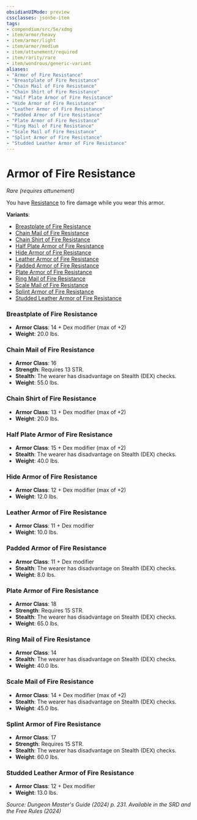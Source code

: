 ```yaml
---
obsidianUIMode: preview
cssclasses: json5e-item
tags:
- compendium/src/5e/xdmg
- item/armor/heavy
- item/armor/light
- item/armor/medium
- item/attunement/required
- item/rarity/rare
- item/wondrous/generic-variant
aliases: 
- "Armor of Fire Resistance"
- "Breastplate of Fire Resistance"
- "Chain Mail of Fire Resistance"
- "Chain Shirt of Fire Resistance"
- "Half Plate Armor of Fire Resistance"
- "Hide Armor of Fire Resistance"
- "Leather Armor of Fire Resistance"
- "Padded Armor of Fire Resistance"
- "Plate Armor of Fire Resistance"
- "Ring Mail of Fire Resistance"
- "Scale Mail of Fire Resistance"
- "Splint Armor of Fire Resistance"
- "Studded Leather Armor of Fire Resistance"
---
```

# Armor of Fire Resistance
*Rare (requires attunement)*  



You have [Resistance](/3-Mechanics/CLI/variant-rules/resistance-xphb.md) to fire damage while you wear this armor.

**Variants**:
- [Breastplate of Fire Resistance](#Breastplate%20of%20Fire%20Resistance)
- [Chain Mail of Fire Resistance](#Chain%20Mail%20of%20Fire%20Resistance)
- [Chain Shirt of Fire Resistance](#Chain%20Shirt%20of%20Fire%20Resistance)
- [Half Plate Armor of Fire Resistance](#Half%20Plate%20Armor%20of%20Fire%20Resistance)
- [Hide Armor of Fire Resistance](#Hide%20Armor%20of%20Fire%20Resistance)
- [Leather Armor of Fire Resistance](#Leather%20Armor%20of%20Fire%20Resistance)
- [Padded Armor of Fire Resistance](#Padded%20Armor%20of%20Fire%20Resistance)
- [Plate Armor of Fire Resistance](#Plate%20Armor%20of%20Fire%20Resistance)
- [Ring Mail of Fire Resistance](#Ring%20Mail%20of%20Fire%20Resistance)
- [Scale Mail of Fire Resistance](#Scale%20Mail%20of%20Fire%20Resistance)
- [Splint Armor of Fire Resistance](#Splint%20Armor%20of%20Fire%20Resistance)
- [Studded Leather Armor of Fire Resistance](#Studded%20Leather%20Armor%20of%20Fire%20Resistance)

### Breastplate of Fire Resistance

- **Armor Class**: 14 + Dex modifier (max of +2)
- **Weight**: 20.0 lbs.

### Chain Mail of Fire Resistance

- **Armor Class**: 16
- **Strength**: Requires 13 STR.
- **Stealth**: The wearer has disadvantage on Stealth (DEX) checks.
- **Weight**: 55.0 lbs.

### Chain Shirt of Fire Resistance

- **Armor Class**: 13 + Dex modifier (max of +2)
- **Weight**: 20.0 lbs.

### Half Plate Armor of Fire Resistance

- **Armor Class**: 15 + Dex modifier (max of +2)
- **Stealth**: The wearer has disadvantage on Stealth (DEX) checks.
- **Weight**: 40.0 lbs.

### Hide Armor of Fire Resistance

- **Armor Class**: 12 + Dex modifier (max of +2)
- **Weight**: 12.0 lbs.

### Leather Armor of Fire Resistance

- **Armor Class**: 11 + Dex modifier
- **Weight**: 10.0 lbs.

### Padded Armor of Fire Resistance

- **Armor Class**: 11 + Dex modifier
- **Stealth**: The wearer has disadvantage on Stealth (DEX) checks.
- **Weight**: 8.0 lbs.

### Plate Armor of Fire Resistance

- **Armor Class**: 18
- **Strength**: Requires 15 STR.
- **Stealth**: The wearer has disadvantage on Stealth (DEX) checks.
- **Weight**: 65.0 lbs.

### Ring Mail of Fire Resistance

- **Armor Class**: 14
- **Stealth**: The wearer has disadvantage on Stealth (DEX) checks.
- **Weight**: 40.0 lbs.

### Scale Mail of Fire Resistance

- **Armor Class**: 14 + Dex modifier (max of +2)
- **Stealth**: The wearer has disadvantage on Stealth (DEX) checks.
- **Weight**: 45.0 lbs.

### Splint Armor of Fire Resistance

- **Armor Class**: 17
- **Strength**: Requires 15 STR.
- **Stealth**: The wearer has disadvantage on Stealth (DEX) checks.
- **Weight**: 60.0 lbs.

### Studded Leather Armor of Fire Resistance

- **Armor Class**: 12 + Dex modifier
- **Weight**: 13.0 lbs.


*Source: Dungeon Master's Guide (2024) p. 231. Available in the <span title='Systems Reference Document (5.2)'>SRD</span> and the Free Rules (2024)*